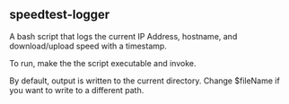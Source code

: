 speedtest-logger
----------------
A bash script that logs the current IP Address, hostname, and download/upload speed with a timestamp.

To run, make the the script executable and invoke.

By default, output is written to the current directory.
Change $fileName if you want to write to a different path.